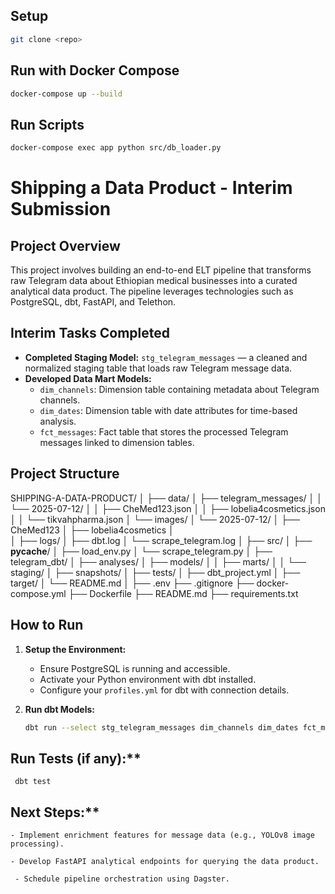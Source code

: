 ## Setup

```bash
git clone <repo>
```

## Run with Docker Compose

```bash
docker-compose up --build
```

## Run Scripts

```bash
docker-compose exec app python src/db_loader.py
```
# Shipping a Data Product - Interim Submission

## Project Overview

This project involves building an end-to-end ELT pipeline that transforms raw Telegram data about Ethiopian medical businesses into a curated analytical data product. The pipeline leverages technologies such as PostgreSQL, dbt, FastAPI, and Telethon.

## Interim Tasks Completed

- **Completed Staging Model:** `stg_telegram_messages` — a cleaned and normalized staging table that loads raw Telegram message data.
- **Developed Data Mart Models:**
  - `dim_channels`: Dimension table containing metadata about Telegram channels.
  - `dim_dates`: Dimension table with date attributes for time-based analysis.
  - `fct_messages`: Fact table that stores the processed Telegram messages linked to dimension tables.

## Project Structure

SHIPPING-A-DATA-PRODUCT/
│
├── data/
│   ├── telegram_messages/
│   │   └── 2025-07-12/
│   │       ├── CheMed123.json
│   │       ├── lobelia4cosmetics.json
│   │       └── tikvahpharma.json
│   └── images/
│       └── 2025-07-12/
│           ├── CheMed123
│           ├── lobelia4cosmetics
│          
│
├── logs/
│   ├── dbt.log
│   └── scrape_telegram.log
│
├── src/
│   ├── __pycache__/
│   ├── load_env.py
│   └── scrape_telegram.py
│
├── telegram_dbt/
│   ├── analyses/
│   ├── models/
│   │   ├── marts/
│   │   └── staging/
│   ├── snapshots/
│   ├── tests/
│   ├── dbt_project.yml
│   ├── target/
│   └── README.md
│
├── .env
├── .gitignore
├── docker-compose.yml
├── Dockerfile
├── README.md
├── requirements.txt

## How to Run

1. **Setup the Environment:**
   - Ensure PostgreSQL is running and accessible.
   - Activate your Python environment with dbt installed.
   - Configure your `profiles.yml` for dbt with connection details.

2. **Run dbt Models:**
   ```bash
   dbt run --select stg_telegram_messages dim_channels dim_dates fct_messages

## Run Tests (if any):**

     dbt test
## Next Steps:**
    - Implement enrichment features for message data (e.g., YOLOv8 image processing).

    - Develop FastAPI analytical endpoints for querying the data product.

     - Schedule pipeline orchestration using Dagster.


